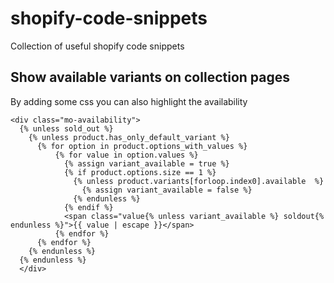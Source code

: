 # shopify-code-snippets
Collection of useful shopify code snippets

##  Show available variants on collection pages
By adding some css you can also highlight the availability

```
<div class="mo-availability">
  {% unless sold_out %}
    {% unless product.has_only_default_variant %}
      {% for option in product.options_with_values %}
          {% for value in option.values %}
            {% assign variant_available = true %}
            {% if product.options.size == 1 %}
              {% unless product.variants[forloop.index0].available  %}
                {% assign variant_available = false %}
              {% endunless %}
            {% endif %}
            <span class="value{% unless variant_available %} soldout{% endunless %}">{{ value | escape }}</span>
          {% endfor %}
      {% endfor %}
    {% endunless %}
  {% endunless %}
  </div>
```
